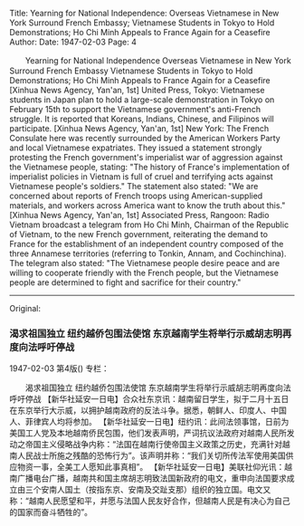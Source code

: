 Title: Yearning for National Independence: Overseas Vietnamese in New York Surround French Embassy; Vietnamese Students in Tokyo to Hold Demonstrations; Ho Chi Minh Appeals to France Again for a Ceasefire
Author:
Date: 1947-02-03
Page: 4

　　Yearning for National Independence
    Overseas Vietnamese in New York Surround French Embassy
    Vietnamese Students in Tokyo to Hold Demonstrations; Ho Chi Minh Appeals to France Again for a Ceasefire
    [Xinhua News Agency, Yan'an, 1st] United Press, Tokyo: Vietnamese students in Japan plan to hold a large-scale demonstration in Tokyo on February 15th to support the Vietnamese government's anti-French struggle. It is reported that Koreans, Indians, Chinese, and Filipinos will participate.
    [Xinhua News Agency, Yan'an, 1st] New York: The French Consulate here was recently surrounded by the American Workers Party and local Vietnamese expatriates. They issued a statement strongly protesting the French government's imperialist war of aggression against the Vietnamese people, stating: "The history of France's implementation of imperialist policies in Vietnam is full of cruel and terrifying acts against Vietnamese people's soldiers." The statement also stated: "We are concerned about reports of French troops using American-supplied materials, and workers across America want to know the truth about this."
    [Xinhua News Agency, Yan'an, 1st] Associated Press, Rangoon: Radio Vietnam broadcast a telegram from Ho Chi Minh, Chairman of the Republic of Vietnam, to the new French government, reiterating the demand to France for the establishment of an independent country composed of the three Annamese territories (referring to Tonkin, Annam, and Cochinchina). The telegram also stated: "The Vietnamese people desire peace and are willing to cooperate friendly with the French people, but the Vietnamese people are determined to fight and sacrifice for their country."



<hr /> 

Original: 


### 渴求祖国独立  纽约越侨包围法使馆  东京越南学生将举行示威胡志明再度向法呼吁停战

1947-02-03
第4版()
专栏：

　　渴求祖国独立
    纽约越侨包围法使馆
    东京越南学生将举行示威胡志明再度向法呼吁停战
    【新华社延安一日电】合众社东京讯：越南留日学生，拟于二月十五日在东京举行大示威，以拥护越南政府的反法斗争。据悉，朝鲜人、印度人、中国人、菲律宾人均将参加。
    【新华社延安一日电】纽约讯：此间法领事馆，日前为美国工人党及本地越南侨民包围，他们发表声明，严词抗议法政府对越南人民所发动之帝国主义侵略战争内称：“法国在越南行使帝国主义政策之历史，充满针对越南人民战士所施之残酷的恐怖行为”。该声明并称：“我们关切所传法军使用美国供应物资一事，全美工人愿知此事真相”。
    【新华社延安一日电】美联社仰光讯：越南广播电台广播，越南共和国主席胡志明致法国新政府的电文，重申向法国要求成立由三个安南人国土（按指东京、安南及交趾支那）组织的独立国。电文又称：“越南人民愿望和平，并愿与法国人民友好合作，但越南人民是有决心为自己的国家而奋斗牺牲的”。

